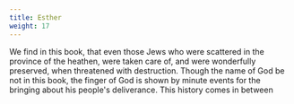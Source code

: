 ```yaml
---
title: Esther
weight: 17
---
```


We find in this book, that even those Jews who were scattered in the province of the heathen, were taken care of, and were wonderfully preserved, when threatened with destruction. Though the name of God be not in this book, the finger of God is shown by minute events for the bringing about his people's deliverance. This history comes in between
